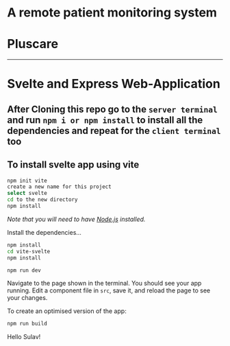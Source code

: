 ﻿# A remote patient monitoring system
 # Pluscare

---

# Svelte and Express Web-Application

## After Cloning this repo go to the `server terminal` and run `npm i or npm install` to install all the dependencies and repeat for the `client terminal` too

## To install svelte app using vite

```bash
npm init vite
create a new name for this project
select svelte
cd to the new directory 
npm install
```

*Note that you will need to have [Node.js](https://nodejs.org) installed.*

Install the dependencies...

```bash
npm install
cd vite-svelte
npm install
```

```bash
npm run dev
```

Navigate to the page shown in the terminal. You should see your app running. Edit a component file in `src`, save it, and reload the page to see your changes.


To create an optimised version of the app:

```bash
npm run build
```

Hello Sulav!
